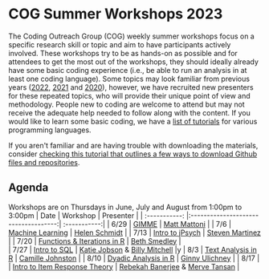 # COG Summer Workshops 2023

The Coding Outreach Group (COG) weekly summer workshops focus on a specific research skill or topic and aim to have participants actively involved. These workshops try to be as hands-on as possible and for attendees to get the most out of the workshops, they should ideally already have some basic coding experience (i.e., be able to run an analysis in at least one coding language). Some topics may look familiar from previous years ([2022](https://github.com/TU-Coding-Outreach-Group/cog_summer_workshops_2022), [2021](https://github.com/TU-Coding-Outreach-Group/cog_summer_workshops_2021) and [2020](https://github.com/TU-Coding-Outreach-Group/cog_summer_workshops_2020)), however, we have recruited new presenters for these repeated topics, who will provide their unique point of view and methodology. People new to coding are welcome to attend but may not receive the adequate help needed to follow along with the content. If you would like to learn some basic coding, we have a [list of tutorials](https://github.com/TU-Coding-Outreach-Group/Tutorials/blob/master/index.md) for various programming languages.

If you aren't familiar and are having trouble with downloading the materials, consider [checking this tutorial that outlines a few ways to download Github files and repositories](https://blog.hubspot.com/website/download-from-github).

## Agenda
Workshops are on Thursdays in June, July and August from 1:00pm to 3:00pm
| Date        | Workshop                             | Presenter  |
| :-----------: |:------------------------------------:| :-----------:|
| 6/29    | [GIMME](https://github.com/TU-Coding-Outreach-Group/cog_summer_workshops_2023/tree/master/gimme)                       | [Matt Mattoni](https://twitter.com/MattMattoni) |
| 7/6    | [Machine Learning](https://github.com/TU-Coding-Outreach-Group/cog_summer_workshops_2023/tree/master/machine_learning)                       | [Helen Schmidt](https://hschmidt12.github.io/) |
| 7/13    | [Intro to jPsych](https://github.com/TU-Coding-Outreach-Group/cog_summer_workshops_2023/tree/master/jspsych)      | [Steven Martinez](https://www.researchgate.net/scientific-contributions/Steven-A-Martinez-2159311354) |
| 7/20    | [Functions & Iterations in R](https://github.com/TU-Coding-Outreach-Group/cog_summer_workshops_2023/tree/master/functions_iterations) | [Beth Smedley](https://twitter.com/ebsmed?lang=en) |                          
| 7/27    | [Intro to SQL](https://github.com/TU-Coding-Outreach-Group/cog_summer_workshops_2023/tree/master/sql) | [Katie Jobson](https://kjobson-neuro.github.io/) & [Billy Mitchell](https://wj-mitchell.github.io/) |y
| 8/3    | [Text Analysis in R](https://github.com/TU-Coding-Outreach-Group/cog_summer_workshops_2023/tree/master/text_analysis)              | [Camille Johnston](https://www.linkedin.com/in/camille-johnston-489365162/) |
| 8/10    | [Dyadic Analysis in R](https://github.com/TU-Coding-Outreach-Group/cog_summer_workshops_2023/tree/master/dyadic_analysis)                 | [Ginny Ulichney](https://www.linkedin.com/in/ginny-ulichney/) |
| 8/17    | | [Intro to Item Response Theory](https://github.com/TU-Coding-Outreach-Group/cog_summer_workshops_2023/tree/master/irt)                     | [Rebekah Banerjee](https://twitter.com/interperceptual) & [Merve Tansan](https://twitter.com/Merve_Tansan) |
